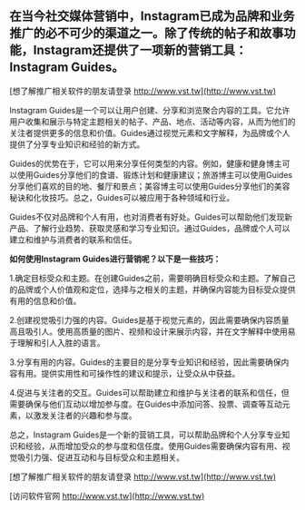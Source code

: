 ## **在当今社交媒体营销中，Instagram已成为品牌和业务推广的必不可少的渠道之一。除了传统的帖子和故事功能，Instagram还提供了一项新的营销工具：Instagram Guides。**

[想了解推广相关软件的朋友请登录 http://www.vst.tw](http://www.vst.tw)

Instagram Guides是一个可以让用户创建、分享和浏览聚合内容的工具。它允许用户收集和展示与特定主题相关的帖子、产品、地点、活动等内容，从而为他们的关注者提供更多的信息和价值。Guides通过视觉元素和文字解释，为品牌或个人提供了分享专业知识和经验的新方式。

Guides的优势在于，它可以用来分享任何类型的内容。例如，健康和健身博主可以使用Guides分享他们的食谱、锻炼计划和健康建议；旅游博主可以使用Guides分享他们喜欢的目的地、餐厅和景点；美容博主可以使用Guides分享他们的美容秘诀和化妆技巧。总之，Guides可以被应用于各种领域和行业。

Guides不仅对品牌和个人有用，也对消费者有好处。Guides可以帮助他们发现新产品、了解行业趋势、获取灵感和学习专业知识。通过Guides，品牌或个人可以建立和维护与消费者的联系和信任。

**如何使用Instagram Guides进行营销呢？以下是一些技巧：**

1.确定目标受众和主题。在创建Guides之前，需要明确目标受众和主题。了解自己的品牌或个人价值观和定位，选择与之相关的主题，并确保内容能为目标受众提供有用的信息和价值。

2.创建视觉吸引力强的内容。Guides是基于视觉元素的，因此需要确保内容质量高且吸引人。使用高质量的图片、视频和设计来展示内容，并在文字解释中使用易于理解和引人入胜的语言。

3.分享有用的内容。Guides的主要目的是分享专业知识和经验，因此需要确保内容有用。提供实用性和可操作性的建议和提示，让受众从中获益。

4.促进与关注者的交互。Guides可以帮助建立和维护与关注者的联系和信任，但需要确保与他们互动以增加参与度。在Guides中添加问答、投票、调查等互动元素，以激发关注者的兴趣和参与度。

总之，Instagram Guides是一个新的营销工具，可以帮助品牌和个人分享专业知识和经验，从而增加受众的参与度和信任度。使用Guides需要确保内容有用、视觉吸引力强、促进互动和与目标受众和主题相关。

[想了解推广相关软件的朋友请登录 http://www.vst.tw](http://www.vst.tw)


[访问软件官网 http://www.vst.tw](http://www.vst.tw)
